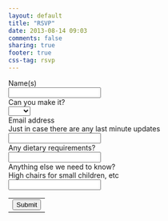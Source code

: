 ```yaml
---
layout: default
title: "RSVP"
date: 2013-08-14 09:03
comments: false
sharing: true
footer: true
css-tag: rsvp
---
```

<form class="form-horizontal" role="form" action="https://docs.google.com/forms/d/1Pir_a9O4EJ11T6i7FBvUe5fjyQA7g3xya3KP6_tYqY4/formResponse?embedded=true" method="POST" id="ss-form" target="_self" onsubmit=""><ol style="padding-left: 0">
<div class="ss-form-question errorbox-good">
<div dir="ltr" class="ss-item  ss-text"><div class="ss-form-entry"><label class="ss-q-item-label" for="entry_59202380"><div class="ss-q-title">Name(s)
</div>
<div class="ss-q-help ss-secondary-text" dir="ltr"></div></label>
<input type="text" name="entry.59202380" value="" class="form-control" id="entry_59202380" dir="auto" title="">
<div class="error-message"></div>

</div></div></div> <div class="ss-form-question errorbox-good">
<div dir="ltr" class="ss-item  ss-select"><div class="ss-form-entry"><label class="ss-q-item-label" for="entry_297761117"><div class="ss-q-title">Can you make it?
</div>
<div class="ss-q-help ss-secondary-text" dir="ltr"></div></label>
<select class="form-control" name="entry.297761117" id="entry_297761117"><option value=""></option>
<option value="Yes">Yes</option> <option value="No">No</option></select>
</div></div></div> <div class="ss-form-question errorbox-good">
<div dir="ltr" class="ss-item  ss-text"><div class=""><label class="ss-q-item-label" for="entry_1223045489"><div class="ss-q-title">Email address
</div>
<div class="ss-q-help ss-secondary-text" dir="ltr">Just in case there are any last minute updates</div></label>
<input type="text" name="entry.1223045489" value="" class="form-control" id="entry_1223045489" dir="auto" title="">
<div class="error-message"></div>

</div></div></div> <div class="ss-form-question errorbox-good">
<div dir="ltr" class="ss-item  ss-text"><div class="ss-form-entry"><label class="ss-q-item-label" for="entry_1728823820"><div class="ss-q-title">Any dietary requirements?
</div>
<div class="ss-q-help ss-secondary-text" dir="ltr"></div></label>
<input type="text" name="entry.1728823820" value="" class="form-control" id="entry_1728823820" dir="auto" title="">
<div class="error-message"></div>

</div></div></div> <div class="ss-form-question errorbox-good">
<div dir="ltr" class="ss-item  ss-text"><div class="ss-form-entry"><label class="ss-q-item-label" for="entry_1336612328"><div class="ss-q-title">Anything else we need to know?
</div>
<div class="ss-q-help ss-secondary-text" dir="ltr">High chairs for small children, etc</div></label>
<input type="text" name="entry.1336612328" value="" class="form-control" id="entry_1336612328" dir="auto" title="">
<div class="error-message"></div>

</div></div></div>
<input type="hidden" name="draftResponse" value="[]
">
<input type="hidden" name="pageHistory" value="0">


<div class="ss-item ss-navigate"><table id="navigation-table"><tbody><tr><td class="ss-form-entry goog-inline-block" id="navigation-buttons" dir="ltr">
<input type="submit" name="submit" value="Submit" id="ss-submit" class="btn btn-success"></td>
</tr></tbody></table></div></ol></form>
